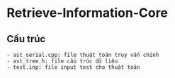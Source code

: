 # Retrieve-Information-Core

## Cấu trúc

    - ast_serial.cpp: file thuật toán truy vấn chính
    - ast_tree.h: file cấu trúc dữ liệu
    - test.inp: file input test cho thuật toán